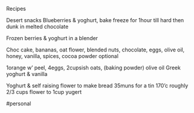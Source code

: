 Recipes


Desert snacks
Blueberries & yoghurt, bake freeze for 1hour till hard then dunk in melted chocolate

Frozen berries & yoghurt in a blender

Choc cake, bananas, oat flower, blended nuts, chocolate, eggs, olive oil, honey, vanilla, spices, cocoa powder optional 

1orange w’ peel, 4eggs, 2cupsish oats, (baking powder) olive oil Greek yoghurt & vanilla 

Yoghurt & self raising flower to make bread 35muns for a tin 170’c roughly 2/3 cups flower to 1cup yugert

#personal